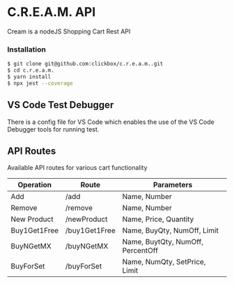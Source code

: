 # C.R.E.A.M. API

Cream is a nodeJS Shopping Cart Rest API

### Installation

```sh
$ git clone git@github.com:clickbox/c.r.e.a.m..git
$ cd c.r.e.a.m.
$ yarn install
$ npx jest --coverage
```

## VS Code Test Debugger

There is a config file for VS Code which enables the use of the VS Code Debugger tools for running test.

## API Routes

Available API routes for various cart functionality

| Operation | Route  | Parameters | 
| ------ | ------ | ------ |
| Add | /add | Name, Number |
| Remove | /remove | Name, Number |
| New Product | /newProduct | Name, Price, Quantity |
| Buy1Get1Free | /buy1Get1Free | Name, BuyQty, NumOff, Limit |
| BuyNGetMX | /buyNGetMX | Name, BuytQty, NumOff, PercentOff |
| BuyForSet | /buyForSet | Name, NumQty, SetPrice, Limit |
